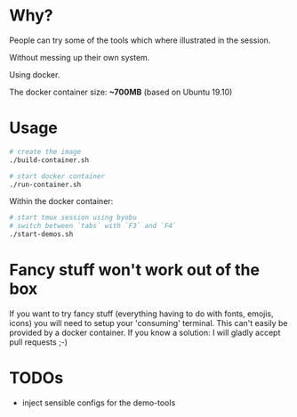 # Why?

People can try some of the tools which where illustrated in the session.

Without messing up their own system.

Using docker.

The docker container size: **~700MB** (based on Ubuntu 19.10)

# Usage

```sh
# create the image
./build-container.sh

# start docker container
./run-container.sh
```

Within the docker container:

```sh
# start tmux session using byobu
# switch between `tabs` with `F3` and `F4`
./start-demos.sh
```

# Fancy stuff won't work out of the box

If you want to try fancy stuff (everything having to do with fonts, emojis, icons) you will need to setup your 'consuming' terminal. This can't easily be provided by a docker container. If you know a solution: I will gladly accept pull requests ;-)

# TODOs

- inject sensible configs for the demo-tools
